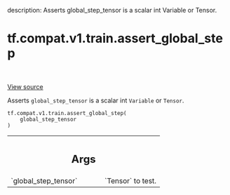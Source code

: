 description: Asserts global_step_tensor is a scalar int Variable or Tensor.

<div itemscope itemtype="http://developers.google.com/ReferenceObject">
<meta itemprop="name" content="tf.compat.v1.train.assert_global_step" />
<meta itemprop="path" content="Stable" />
</div>

# tf.compat.v1.train.assert_global_step

<!-- Insert buttons and diff -->

<table class="tfo-notebook-buttons tfo-api nocontent" align="left">

</table>

<a target="_blank" class="external" href="/code/stable/tensorflow/python/training/training_util.py">View source</a>



Asserts `global_step_tensor` is a scalar int `Variable` or `Tensor`.


<pre class="devsite-click-to-copy prettyprint lang-py tfo-signature-link">
<code>tf.compat.v1.train.assert_global_step(
    global_step_tensor
)
</code></pre>



<!-- Placeholder for "Used in" -->


<!-- Tabular view -->
 <table class="responsive fixed orange">
<colgroup><col width="214px"><col></colgroup>
<tr><th colspan="2"><h2 class="add-link">Args</h2></th></tr>

<tr>
<td>
`global_step_tensor`<a id="global_step_tensor"></a>
</td>
<td>
`Tensor` to test.
</td>
</tr>
</table>

